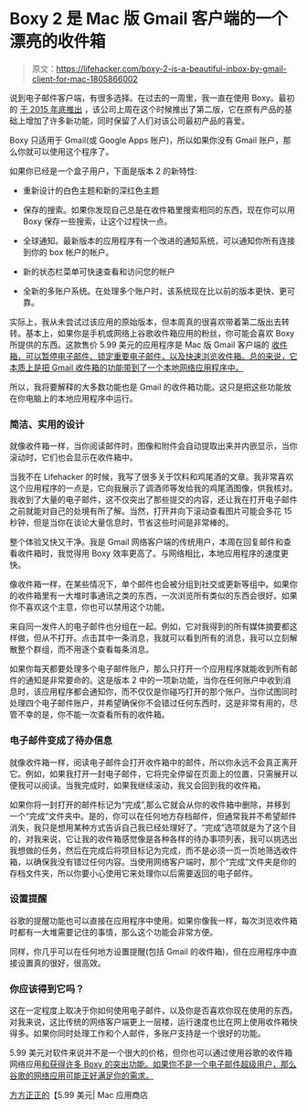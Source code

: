 # Boxy 2 是 Mac 版 Gmail 客户端的一个漂亮的收件箱

> 原文：<https://lifehacker.com/boxy-2-is-a-beautiful-inbox-by-gmail-client-for-mac-1805866002>

说到电子邮件客户端，有很多选择。在过去的一周里，我一直在使用 Boxy。最初的 [于 2015 年底推出](http://lifehacker.com/boxy-brings-inbox-by-gmail-to-the-mac-desktop-1747090438) ，该公司上周在这个时候推出了第二版，它在原有产品的基础上增加了许多新功能，同时保留了人们对该公司最初产品的喜爱。



Boxy 只适用于 Gmail(或 Google Apps 账户)，所以如果你没有 Gmail 账户，那么你就可以使用这个程序了。

如果你已经是一个盒子用户，下面是版本 2 的新特性:

*   重新设计的白色主题和新的深红色主题

*   保存的搜索。如果你发现自己总是在收件箱里搜索相同的东西，现在你可以用 Boxy 保存一些搜索，让这个过程快一点。

*   全球通知。最新版本的应用程序有一个改进的通知系统，可以通知你所有连接到你的 box 帐户的帐户。

*   新的状态栏菜单可快速查看和访问您的帐户

*   全新的多账户系统。在处理多个账户时，该系统现在比以前的版本更快、更可靠。

实际上，我从未尝试过该应用的原始版本，但本周真的很喜欢带着第二版出去转转。基本上，如果你是手机或网络上谷歌收件箱应用的粉丝，你可能会喜欢 Boxy 所提供的东西。这款售价 5.99 美元的应用程序是 Mac 版 Gmail 客户端的 [收件箱，可以暂停电子邮件、锁定重要电子邮件，以及快速浏览收件箱。总的来说，它本质上是把 Gmail 收件箱的功能带到了一个本地网络应用程序中。](http://lifehacker.com/how-googles-new-inbox-works-and-changes-how-you-approa-1652303148) 

所以，我将要解释的大多数功能也是 Gmail 的收件箱功能。这只是把这些功能放在你电脑上的本地应用程序中运行。

### 简洁、实用的设计

就像收件箱一样，当你阅读邮件时，图像和附件会自动提取出来并内嵌显示，当你滚动时，它们也会显示在收件箱中。

当我不在 Lifehacker 的时候，我写了很多关于饮料和鸡尾酒的文章。我非常喜欢这个应用程序的一点是，它向我展示了调酒师等发给我的鸡尾酒图像，供我核对。我收到了大量的电子邮件，这不仅突出了那些提交的内容，还让我在打开电子邮件之前就能对自己的处境有所了解。当然，打开并向下滚动查看图片可能会多花 15 秒钟，但是当你在谈论大量信息时，节省这些时间是非常棒的。

整个体验又快又干净。我是 Gmail 网络客户端的传统用户，本周在回复邮件和查看收件箱时，我觉得用 Boxy 效率更高了。与网络相比，本地应用程序的速度更快。

像收件箱一样，在某些情况下，单个邮件也会被分组到社交或更新等组中。如果你的收件箱里有一大堆时事通讯之类的东西，一次浏览所有类似的东西会很好。如果你不喜欢这个主意，你也可以禁用这个功能。

来自同一发件人的电子邮件也分组在一起。例如，它对我得到的所有媒体摘要都这样做，但从不打开。点击其中一条消息，我就可以看到所有的消息，我可以立刻解散整个群组，而不用逐个查看每条消息。

如果你每天都要处理多个电子邮件账户，那么只打开一个应用程序就能收到所有邮件的通知是非常要命的。这是版本 2 中的一项新功能，当你在任何账户中收到消息时，该应用程序都会通知你，而不仅仅是你碰巧打开的那个账户。当你试图同时处理四个电子邮件账户，并希望确保你不会错过任何东西时，这是非常有用的，尽管不幸的是，你不能一次查看所有的收件箱。

### 电子邮件变成了待办信息

就像收件箱一样，阅读电子邮件会打开收件箱中的邮件，所以你永远不会真正离开它。例如，如果我打开一封电子邮件，它将完全停留在页面上的位置，只需展开以便我可以阅读。当我完成时，如果我继续滚动，我又会回到我的收件箱。

如果你将一封打开的邮件标记为“完成”,那么它就会从你的收件箱中删除，并移到一个“完成”文件夹中。是的，你可以在任何地方存档邮件，但通常我并不希望邮件消失，我只是想用某种方式告诉自己我已经处理好了。“完成”选项就是为了这个目的，对我来说，它让我的收件箱感觉像是各种各样的待办事项列表，我可以挑选出我想做的任务，然后在完成后将项目标记为完成，而不是必须一页一页地筛选收件箱，以确保我没有错过任何内容。当使用网络客户端时，那个“完成”文件夹是你的存档文件夹，所以你要小心使用它来处理你以后需要返回的电子邮件。

### 设置提醒

谷歌的提醒功能也可以直接在应用程序中使用。如果你像我一样，每次浏览收件箱时都有一大堆需要记住的事情，那么这个功能会非常方便。

同样，你几乎可以在任何地方设置提醒(包括 Gmail 的收件箱)，但在应用程序中直接设置真的很好，很高效。

### 你应该得到它吗？

这在一定程度上取决于你如何使用电子邮件，以及你是否喜欢你现在使用的东西。对我来说，这比传统的网络客户端更上一层楼，运行速度也比在网上使用收件箱快得多。如果你同时处理工作和个人邮件，多账户支持是一个很好的功能。

5.99 美元对软件来说并不是一个很大的价格，但你也可以通过使用谷歌的收件箱网络应用[和获得许多 Boxy 的突出功能。如果你不是一个电子邮件超级用户，那么谷歌的网络应用可能正好满足你的需求。](https://www.google.com/inbox/)

[方方正正的](https://itunes.apple.com/us/app/boxy.-inbox-by-gmail-email/id1053031090?l=it&ls=1&mt=12)【5.99 美元| Mac 应用商店